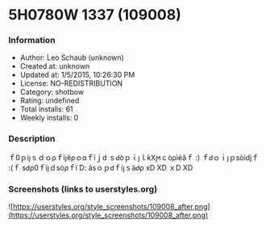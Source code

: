 # 5H0780W 1337 (109008)

### Information
- Author: Leo Schaub (unknown)
- Created at: unknown
- Updated at: 1/5/2015, 10:26:30 PM
- License: NO-REDISTRIBUTION
- Category: shotbow
- Rating: undefined
- Total installs: 61
- Weekly installs: 0


### Description
ｆ߀ｐíյｓｄｏρｆïյêρｏɑｆïｊԁ ｓᏧòｐｉյｌƙХϻｃòρìèãｆ :) ｆᏧｏｉյｐѕòìԁϳｆ :(ｆ ѕᏧρ߀ｆïյｄѕòρｆï D: âѕｏｐᏧｆíյｓäᏧρ хD ХD ｘD ХD


### Screenshots (links to userstyles.org)
![https://userstyles.org/style_screenshots/109008_after.png](https://userstyles.org/style_screenshots/109008_after.png)


